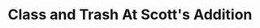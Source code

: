 ---
title: "Class and Trash At Scott's Addition"
url: /richmond/class-and-trash-at-scotts-addition/
shop: charity
---